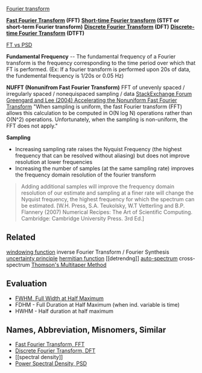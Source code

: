 [Fourier transform](https://en.wikipedia.org/wiki/Fourier_transform)

**[Fast Fourier Transform](https://en.wikipedia.org/wiki/Fast_Fourier_transform) (FFT)**
**[Short-time Fourier transform](https://en.wikipedia.org/wiki/Short-time_Fourier_transform#Resolution_issues) (STFT or short-term Fourier transform)**
**[Discrete Fourier Transform](https://en.wikipedia.org/wiki/Discrete_Fourier_transform) (DFT)**
**[Discrete-time Fourier Transform](https://en.wikipedia.org/wiki/Discrete-time_Fourier_transform) (DTFT)**

[FT vs PSD](http://www.dsprelated.com/showthread/comp.dsp/109448-1.php)

**Fundamental Frequency** -- The fundamental frequency of a Fourier transform is the frequency corresponding to the time period over which that FT is performed. (Ex: If a fourier transform is performed upon 20s of data, the fundemental frequency is 1/20s or 0.05 Hz) 

**NUFFT (Nonunifrom Fast Fourier Transform)** FFT of unevenly spaced / irregularly spaced / nonequispaced sampling / data
[StackExchange Forum](http://scicomp.stackexchange.com/questions/593/how-do-i-take-the-fft-of-unevenly-spaced-data)
[Greengard and Lee (2004) Accelerating the Nonuniform
Fast Fourier Transform](http://math.nyu.edu/faculty/greengar/glee_nufft_sirev.pdf)
"When sampling is uniform, the fast Fourier transform (FFT) allows this calculation to be computed in O(N log N) operations rather than O(N^2) operations. Unfortunately, when the sampling is non-uniform, the FFT does not apply."

**Sampling**
* Increasing sampling rate raises the Nyquist Frequency (the highest frequency that can be resolved without aliasing) but does not improve resolution at lower frequencies
* Increasing the number of samples (at the same sampling rate) improves the frequency domain resolution of the fourier transform

> Adding additional samples will improve the frequency domain resolution of our estimate and sampling at a finer rate will change the Nyquist frequency, the highest frequency for which the spectrum can be estimated. [W.H. Press, S.A. Teukolsky, W.T Vetterling and B.P. Flannery (2007) Numerical Recipes: The Art of Scientific Computing. Cambridge: Cambridge University Press. 3rd Ed.]

## Related
[windowing function](https://en.wikipedia.org/wiki/Window_function)
inverse Fourier Transform / Fourier Synthesis
[uncertainty principle](https://en.wikipedia.org/wiki/Fourier_transform#Uncertainty_principle)
[hermitian function](https://en.wikipedia.org/wiki/Hermitian_function)
[[detrendng]]
[auto-spectrum](http://www.gaussianwaves.com/topic/whats-the-difference-between-autospectrum-and-power-spectrum-densitypsd/)
cross-spectrum
[Thomson's Multitaper Method](http://nipy.org/nitime/examples/multi_taper_spectral_estimation.html#nr2007)

## Evaluation
* [FWHM, Full Width at Half Maximum](https://en.wikipedia.org/wiki/Full_width_at_half_maximum)
 * FDHM - Full Duration at Half Maximum (when ind. variable is time)
 * HWHM - Half duration at half maximum

## Names, Abbreviation, Misnomers, Similar
* [Fast Fourier Transform, FFT](https://en.wikipedia.org/wiki/Fast_Fourier_transform)
* [Discrete Fourier Transform, DFT](https://en.wikipedia.org/wiki/Discrete_Fourier_transform)
* [[spectral density]]
* [Power Spectral Density, PSD](http://ocw.mit.edu/courses/electrical-engineering-and-computer-science/6-011-introduction-to-communication-control-and-signal-processing-spring-2010/readings/MIT6_011S10_chap10.pdf)